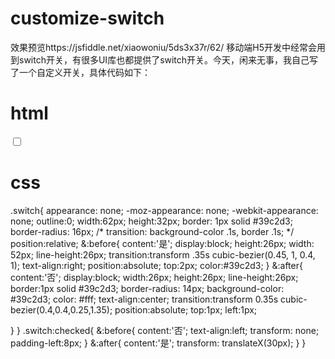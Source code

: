 # customize-switch
效果预览https://jsfiddle.net/xiaowoniu/5ds3x37r/62/
移动端H5开发中经常会用到switch开关，有很多UI库也都提供了switch开关。今天，闲来无事，我自己写了一个自定义开关，具体代码如下：
# html
<input type="checkbox" class="switch"/>


# css
.switch{
  appearance: none;
  -moz-appearance: none;
  -webkit-appearance: none;
  outline:0;
  width:62px;
  height:32px;
  border: 1px solid #39c2d3;
  border-radius: 16px;
  /* transition: background-color .1s, border .1s; */
  position:relative;
  &:before{
    content:'是';
    display:block;
    height:26px;
    width: 52px;
    line-height:26px;
    transition:transform .35s cubic-bezier(0.45, 1, 0.4, 1);
    text-align:right;
    position:absolute;
    top:2px;
    color:#39c2d3;
  }
  &:after{
    content:'否';
    display:block;
    width:26px;
    height:26px;
    line-height:26px;
    border:1px solid #39c2d3;
    border-radius: 14px;
    background-color: #39c2d3;
    color: #fff;
    text-align:center;
    transition:transform 0.35s cubic-bezier(0.4,0.4,0.25,1.35);
    position:absolute;
    top:1px;
    left:1px;
    
  }
}
.switch:checked{
  &:before{
    content:'否';
    text-align:left;
    transform: none;
    padding-left:8px;
  }
  &:after{
    content:'是';
    transform: translateX(30px);
  }
}
